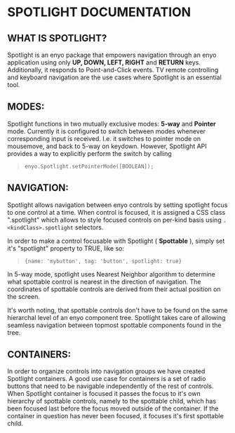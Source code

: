 # SPOTLIGHT DOCUMENTATION #



## WHAT IS SPOTLIGHT? ##

Spotlight is an enyo package that empowers navigation through an enyo application using only **UP, DOWN, LEFT, RIGHT** and **RETURN** keys. Additionally, it responds to Point-and-Click events.
TV remote controlling and keyboard navigation are the use cases where Spotlight is an essential tool.


## MODES: ##

Spotlight functions in two mutually exclusive modes: **5-way** and **Pointer** mode.
Currently it is configured to switch between modes whenever corresponding input is received. I.e. it switches to pointer mode on mousemove, and back to 5-way on keydown.
However, Spotlight API provides a way to explicitly perform the switch by calling 

> `enyo.Spotlight.setPointerMode([BOOLEAN]);`


## NAVIGATION: ##

Spotlight allows navigation between enyo controls by setting spotlight focus to one control at a time. 
When control is focused, it is assigned a CSS class ".spotlight" which allows to style focused controls on per-kind basis using `.<kindClass>.spotlight` selectors.

In order to make a control focusable with Spotlight ( **Spottable** ), simply set it's "spotlight" property to TRUE, like so:

> `{name: 'mybutton', tag: 'button', spotlight: true}`

In 5-way mode, spotlight uses Nearest Neighbor algorithm to determine what spottable control is nearest in the direction of navigation. 
The coordinates of spottable controls are derived from their actual position on the screen.

It's worth noting, that spottable controls don't have to be found on the same hierarchal level of an enyo component tree. 
Spotlight takes care of allowing seamless navigation between topmost spottable components found in the tree.

## CONTAINERS: ##

In order to organize controls into navigation groups we have created Spotlight containers. 
A good use case for containers is a set of radio buttons that need to be navigable independently of the rest of controls.
When Spotlight container is focused it passes the focus to it's own hierarchy of spottable controls, 
namely to the spottable child, which has been focused last before the focus moved outside of the container.
If the container in question has never been focused, it focuses it's first spottable child.




